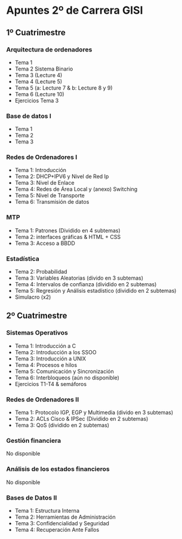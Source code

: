 # Apuntes 2º de Carrera GISI
## 1º Cuatrimestre
### Arquitectura de ordenadores
- Tema 1
- Tema 2 Sistema Binario
- Tema 3 (Lecture 4)
- Tema 4 (Lecture 5)
- Tema 5 (a: Lecture 7 & b: Lecture 8 y 9)
- Tema 6 (Lecture 10)
- Ejercicios Tema 3
### Base de datos I
- Tema 1
- Tema 2
- Tema 3
### Redes de Ordenadores I
- Tema 1: Introducción
- Tema 2: DHCP+IPV6 y Nivel de Red Ip
- Tema 3: Nivel de Enlace
- Tema 4: Redes de Área Local y (anexo) Switching
- Tema 5: Nivel de Transporte
- Tema 6: Transmisión de datos
### MTP
- Tema 1: Patrones (Dividido en 4 subtemas)
- Tema 2: interfaces gráficas & HTML + CSS
- Tema 3: Acceso a BBDD
### Estadística 
- Tema 2: Probabilidad
- Tema 3: Variables Aleatorias (divido en 3 subtemas)
- Tema 4: Intervalos de confianza (dividido en 2 subtemas)
- Tema 5: Regresión y Análisis estadístico (dividido en 2 subtemas)
- Simulacro (x2)

## 2º Cuatrimestre
### Sistemas Operativos
- Tema 1: Introducción a C
- Tema 2: Introducción a los SSOO
- Tema 3: Introducción a UNIX
- Tema 4: Procesos e hilos
- Tema 5: Comunicación y Sincronización
- Tema 6: Interbloqueos (aún no disponible)
- Ejercicios T1-T4 & semáforos
### Redes de Ordenadores II
- Tema 1: Protocolo IGP, EGP y Multimedia (divido en 3 subtemas)
- Tema 2: ACLs Cisco & IPSec (Dividido en 2 subtemas)
- Tema 3: QoS (dividido en 2 subtemas)
### Gestión financiera
No disponible
### Análisis de los estados financieros
No disponible
### Bases de Datos II
- Tema 1: Estructura Interna
- Tema 2: Herramientas de Administración
- Tema 3: Confidencialidad y Seguridad
- Tema 4: Recuperación Ante Fallos


